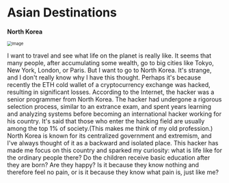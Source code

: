 # Asian Destinations



**North Korea**

<img src="https://cdn.statically.io/gh/stoneBuild29/MyPictures@main/upload/GkXRRW3XMAAUyb4.jpeg" alt="Image" style="zoom:67%;" />

I want to travel and see what life on the planet is really like. It seems that many people, after accumulating some wealth, go to big cities like Tokyo, New York, London, or Paris. But I want to go to North Korea. It's strange, and I don't really know why I have this thought. Perhaps it's because recently the ETH cold wallet of a cryptocurrency exchange was hacked, resulting in significant losses. According to the Internet, the hacker was a senior programmer from North Korea. The hacker had undergone a rigorous selection process, similar to an extrance exam, and spent years learning and analyzing systems before becoming an international hacker working for his country. It's said that those who enter the hacking field are usually among the top 1% of society.(This makes me think of my old profession.) North Korea is known for its centralized government and extremism, and I've always thought of it as a backward and isolated place. This hacker has made me focus on this country and sparked my curiosity: what is life like for the ordinary people there? Do the children receive basic education after they are born? Are they happy? Is it because they know nothing and therefore feel no pain, or is it because they know what pain is, just like me?
